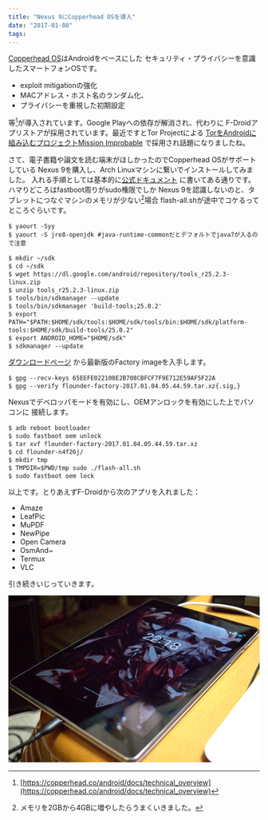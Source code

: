 ```yaml
---
title: "Nexus 9にCopperhead OSを導入"
date: "2017-01-08"
tags:
---
```


[Copperhead OS](https://copperhead.co/android/)はAndroidをベースにした
セキュリティ・プライバシーを意識したスマートフォンOSです。

- exploit mitigationの強化
- MACアドレス・ホスト名のランダム化、
- プライバシーを重視した初期設定

等[^1]が導入されています。Google Playへの依存が解消され、代わりに
F-Droidアプリストアが採用されています。最近ですとTor Projectによる
[TorをAndroidに組み込むプロジェクトMission Improbable](https://blog.torproject.org/blog/mission-improbable-hardening-android-security-and-privacy)
で採用され話題になりましたね。

さて、電子書籍や論文を読む端末がほしかったのでCopperhead OSがサポートしている
Nexus 9を購入し、Arch Linuxマシンに繋いでインストールしてみました。
入れる手順としては基本的に[公式ドキュメント](https://copperhead.co/android/docs/install)
に書いてある通りです。ハマりどころはfastboot周りがsudo権限でしか
Nexus 9を認識しないのと、タブレットにつなぐマシンのメモリが少ない[^2]場合
flash-all.shが途中でコケるってところぐらいです。

```
$ yaourt -Syy
$ yaourt -S jre8-openjdk #java-runtime-commonだとデフォルトでjava7が入るので注意
```

```
$ mkdir ~/sdk
$ cd ~/sdk
$ wget https://dl.google.com/android/repository/tools_r25.2.3-linux.zip
$ unzip tools_r25.2.3-linux.zip
$ tools/bin/sdkmanager --update
$ tools/bin/sdkmanager 'build-tools;25.0.2'
$ export PATH="$PATH:$HOME/sdk/tools:$HOME/sdk/tools/bin:$HOME/sdk/platform-tools:$HOME/sdk/build-tools/25.0.2"
$ export ANDROID_HOME="$HOME/sdk"
$ sdkmanager --update
```

[ダウンロードページ](https://copperhead.co/android/downloads)
から最新版のFactory imageを入手します。

```
$ gpg --recv-keys 65EEFE022108E2B708CBFCF7F9E712E59AF5F22A
$ gpg --verify flounder-factory-2017.01.04.05.44.59.tar.xz{.sig,}
```

Nexusでデベロッパモードを有効にし、OEMアンロックを有効にした上でパソコンに
接続します。

```
$ adb reboot bootloader
$ sudo fastboot oem unlock
$ tar xvf flounder-factory-2017.01.04.05.44.59.tar.xz
$ cd flounder-n4f26j/
$ mkdir tmp
$ TMPDIR=$PWD/tmp sudo ./flash-all.sh
$ sudo fastboot oem lock
```

以上です。とりあえずF-Droidから次のアプリを入れました：

- Amaze
- LeafPic
- MuPDF
- NewPipe
- Open Camera
- OsmAnd~
- Termux
- VLC

引き続きいじっていきます。

![](images/2017-01-08-nexus.png)

[^1]: [https://copperhead.co/android/docs/technical_overview](https://copperhead.co/android/docs/technical_overview)

[^2]: メモリを2GBから4GBに増やしたらうまくいきました。

